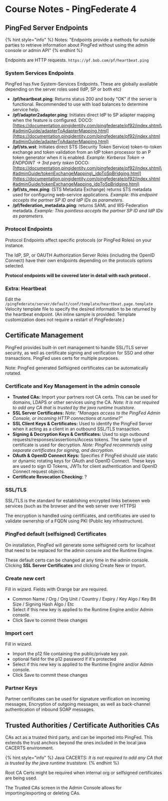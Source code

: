 # Course Notes - PingFederate 4

## PingFed Server Endpoints

{% hint style="info" %}
Notes: "Endpoints provide a methods for outside parties to retrieve information about PingFed without using the admin console or admin API"
{% endhint %}

Endpoints are HTTP requests. `https://pf.bob.com/pf/heartbeat.ping`

### System Services Endpoints

PingFed has five System-Services Endpoints. These are globally available depending on the server roles used \(IdP, SP or both etc\)

* **/pf/heartbeat.ping**: Returns status 200 and body "OK" if the server is functional. Recommended to use with load balances to determine service help.
* **/pf/adapter2adapter.ping**: Initiates direct IdP to SP adapter mapping when the feature is configured. DOCO: [https://documentation.pingidentity.com/pingfederate/pf92/index.shtml\#adminGuide/adapterToAdapterMapping.html](https://documentation.pingidentity.com/pingfederate/pf92/index.shtml#adminGuide/adapterToAdapterMapping.html)
* **/pf/sts.wst**: Initiates direct STS \(Security Token Service\) token-to-token exchange and token validation from an IdP token processor to an P token generator when it is enabled. _Example: Kerberos Token -&gt; ENDPOINT -&gt; 3rd party token_ DOCO: [https://documentation.pingidentity.com/pingfederate/pf92/index.shtml\#adminGuide/tokenExchangeMapping\_idpToSpBridging.html](https://documentation.pingidentity.com/pingfederate/pf92/index.shtml#adminGuide/tokenExchangeMapping_idpToSpBridging.html)
* **/pf/sts\_mex.ping**: \(STS Metadata Exchange\) returns STS metadata used for configuring web-service applications. _Example: this endpoint accepts the partner SP ID and IdP IDs as parameters._
* **/pf/federation\_metadata.ping**: returns SAML and WS-Federation metadata. _Example: This pointless accepts the partner SP ID and IdP IDs as parameters._

### Protocol Endpoints

Protocol Endpoints affect specific protocols \(or PingFed Roles\) on your instance.

The IdP, SP, or OAUTH Authorization Server Roles \(including the OpenID Connect\) have their own endpoints depending on the protocols options selected.

**Protocol endpoints will be covered later in detail with each protocol .**

### Extra: Heartbeat

Edit the `/pingfederate/server/default/conf/template/heartbeat.page.template` Velocity template file to specify the desired information to be returned by the heartbeat endpoint. \(An inline sample is provided. Template customization does not require a restart of PingFederate.\)

## Certificate Management

PingFed provides built-in cert management to handle SSL/TLS server security, as well as certificate signing and verification for SSO and other transactions. PingFed uses certs for multiple purposes.

Note: PingFed generated Selfsigned certificates can be automatically rotated.

### Certificate and Key Management in the admin console

* **Trusted CAs:** Import your partners root CA certs. This can be used for domains, LDAPS or other services using the CA.  _Note: It is not required to add any CA that is trusted by the java runtime truststore._
* **SSL Server Certificates:**  _Note: "Manages access to the PingFed Admin Console, or incoming HTTP connections at runtime?"_
* **SSL Client Keys & Certificates:** Used to identify the PingFed Server when it acting as a client in an outbound SSL/TLS transaction.
* **Signing & Decryption Keys & Certificates:** Used to sign outbound requests/responses/assertions/Access tokens. The same type of certificate is used for decryption. _Note: PingFed recommends using separate certificates for signing, and decryption._
* **OAuth & OpenID Connect Keys:** Specifies if PingFed should use static or dynamic rotating keys for OAuth and OpenID Connect. These keys are used to sign ID Tokens, JWTs for client authentication and OpenID Connect request objects.
* **Certificate Revocation Checking:** ?

### SSL/TLS

SSL/TLS is the standard for establishing encrypted links between web services \(such as the browser and the web server over HTTPS\)

The encryption is handled using certificates, and certificates are used to validate ownership of a FQDN using PKI \(Public key infrastructure\).

### PingFed default \(selfsigned\) Certificates

On installation, PingFed will generate some selfsigned certs for localhost that need to be replaced for the admin console and the Runtime Engine.

These default certs can be changed at any time in the admin console. Clicking **SSL Server Certificates** and clicking Create New or Import.

### Create new cert

Fill in wizard. Fields with Orange bar are required.

* Common Name / Org / Org Unit / Country / Expiry / Key Algo / Key Bit Size / Signing Hash Algo / Etc
* Select if this new key is applied to the Runtime Engine and/or Admin console.
* Click Save to commit these changes

### Import cert

Fill in wizard.

* Import the p12 file containing the public/private key pair.
* optional field for the p12 password if it's protected
* Select if this new key is applied to the Runtime Engine and/or Admin console.
* Click Save to commit these changes

### Partner Keys

Partner certificates can be used for signature verification on incoming messages, Encryption of outgoing messages, as well as back-channel authentication of inbound SOAP messages.



## Trusted Authorities / Certificate Authorities CAs

CAs act as a trusted third party, and can be imported into PingFed. This extends the trust anchors beyond the ones included in the local java CACERTS environment.

{% hint style="info" %}
Java CACERTS: _It is not required to add any CA that is trusted by the java runtime truststore._
{% endhint %}

Root CA Certs might be required when internal org or selfsigned certificates are being used.

The Trusted CAs screen in the Admin Console allows for importing/exporting or deleting CAs.

